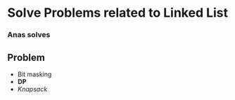 # Solve Problems related to Linked List
### Anas solves
## Problem
- Bit masking
- **DP**
- _Knapsack_
